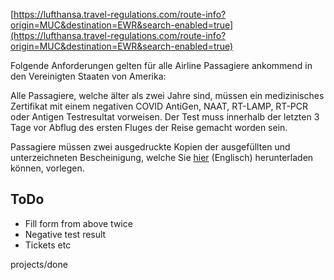 [https://lufthansa.travel-regulations.com/route-info?origin=MUC&destination=EWR&search-enabled=true](https://lufthansa.travel-regulations.com/route-info?origin=MUC&destination=EWR&search-enabled=true)

Folgende Anforderungen gelten für alle Airline Passagiere ankommend in den Vereinigten Staaten von Amerika:

Alle Passagiere, welche älter als zwei Jahre sind, müssen ein medizinisches Zertifikat mit einem negativen COVID AntiGen, NAAT, RT-LAMP, RT-PCR oder Antigen Testresultat vorweisen. Der Test muss innerhalb der letzten 3 Tage vor Abflug des ersten Fluges der Reise gemacht worden sein.

Passagiere müssen zwei ausgedruckte Kopien der ausgefüllten und unterzeichneten Bescheinigung, welche Sie  [hier](https://www.cdc.gov/quarantine/pdf/attachment-a-global-passenger-disclosure-attestation-2021-p.pdf) (Englisch) herunterladen können, vorlegen.

## ToDo

- Fill form from above twice
- Negative test result
- Tickets etc

projects/done

